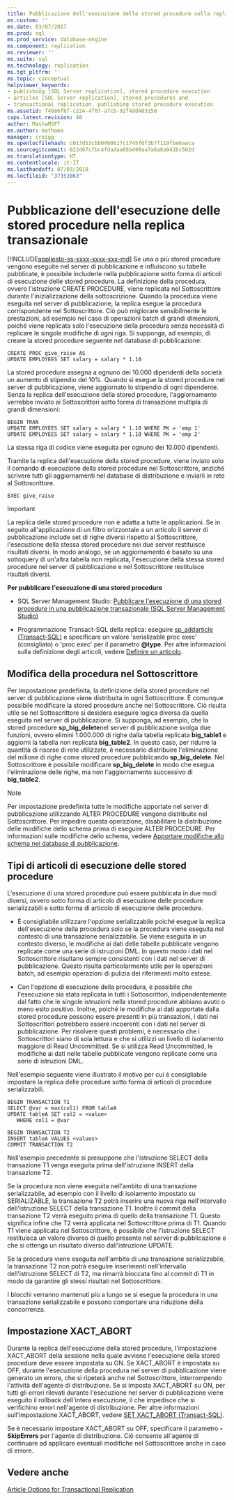 ```yaml
---
title: Pubblicazione dell'esecuzione delle stored procedure nella replica transazionale | Microsoft Docs
ms.custom: ''
ms.date: 03/07/2017
ms.prod: sql
ms.prod_service: database-engine
ms.component: replication
ms.reviewer: ''
ms.suite: sql
ms.technology: replication
ms.tgt_pltfrm: ''
ms.topic: conceptual
helpviewer_keywords:
- publishing [SQL Server replication], stored procedure execution
- articles [SQL Server replication], stored procedures and
- transactional replication, publishing stored procedure execution
ms.assetid: f4686f6f-c224-4f07-a7cb-92f4dd483158
caps.latest.revision: 40
author: MashaMSFT
ms.author: mathoma
manager: craigg
ms.openlocfilehash: c017d53cbb0490617c1745f6f3b7f119fbe6aaca
ms.sourcegitcommit: 022d67cfbc4fdadaa65b499aa7a6a8a942bc502d
ms.translationtype: HT
ms.contentlocale: it-IT
ms.lasthandoff: 07/03/2018
ms.locfileid: "37353863"
---
```

# <a name="publishing-stored-procedure-execution-in-transactional-replication"></a>Pubblicazione dell'esecuzione delle stored procedure nella replica transazionale
[!INCLUDE[appliesto-ss-xxxx-xxxx-xxx-md](../../../includes/appliesto-ss-xxxx-xxxx-xxx-md.md)]
  Se una o più stored procedure vengono eseguite nel server di pubblicazione e influiscono su tabelle pubblicate, è possibile includerle nella pubblicazione sotto forma di articoli di esecuzione delle stored procedure. La definizione della procedura, ovvero l'istruzione CREATE PROCEDURE, viene replicata nel Sottoscrittore durante l'inizializzazione della sottoscrizione. Quando la procedura viene eseguita nel server di pubblicazione, la replica esegue la procedura corrispondente nel Sottoscrittore. Ciò può migliorare sensibilmente le prestazioni, ad esempio nel caso di operazioni batch di grandi dimensioni, poiché viene replicata solo l'esecuzione della procedura senza necessità di replicare le singole modifiche di ogni riga. Si supponga, ad esempio, di creare la stored procedure seguente nel database di pubblicazione:  
  
```  
CREATE PROC give_raise AS  
UPDATE EMPLOYEES SET salary = salary * 1.10  
```  
  
 La stored procedure assegna a ognuno dei 10.000 dipendenti della società un aumento di stipendio del 10%. Quando si esegue la stored procedure nel server di pubblicazione, viene aggiornato lo stipendio di ogni dipendente. Senza la replica dell'esecuzione della stored procedure, l'aggiornamento verrebbe inviato ai Sottoscrittori sotto forma di transazione multipla di grandi dimensioni:  
  
```  
BEGIN TRAN  
UPDATE EMPLOYEES SET salary = salary * 1.10 WHERE PK = 'emp 1'  
UPDATE EMPLOYEES SET salary = salary * 1.10 WHERE PK = 'emp 2'  
```  
  
 La stessa riga di codice viene eseguita per ognuno dei 10.000 dipendenti.  
  
 Tramite la replica dell'esecuzione della stored procedure, viene inviato solo il comando di esecuzione della stored procedure nel Sottoscrittore, anziché scrivere tutti gli aggiornamenti nel database di distribuzione e inviarli in rete al Sottoscrittore.  
  
```  
EXEC give_raise  
```  
  
> [!IMPORTANT]  
>  La replica delle stored procedure non è adatta a tutte le applicazioni. Se in seguito all'applicazione di un filtro orizzontale a un articolo il server di pubblicazione include set di righe diversi rispetto al Sottoscrittore, l'esecuzione della stessa stored procedure nei due server restituisce risultati diversi. In modo analogo, se un aggiornamento è basato su una sottoquery di un'altra tabella non replicata, l'esecuzione della stessa stored procedure nel server di pubblicazione e nel Sottoscrittore restituisce risultati diversi.  
  
 **Per pubblicare l'esecuzione di una stored procedure**  
  
-   SQL Server Management Studio: [Pubblicare l'esecuzione di una stored procedure in una pubblicazione transazionale &#40;SQL Server Management Studio&#41;](../../../relational-databases/replication/publish/publish-execution-of-stored-procedure-in-transactional-publication.md)  
  
-   Programmazione Transact-SQL della replica: eseguire [sp_addarticle &#40;Transact-SQL&#41;](../../../relational-databases/system-stored-procedures/sp-addarticle-transact-sql.md) e specificare un valore 'serializable proc exec' (consigliato) o 'proc exec' per il parametro **@type**. Per altre informazioni sulla definizione degli articoli, vedere [Definire un articolo](../../../relational-databases/replication/publish/define-an-article.md).  
  
## <a name="modifying-the-procedure-at-the-subscriber"></a>Modifica della procedura nel Sottoscrittore  
 Per impostazione predefinita, la definizione della stored procedure nel server di pubblicazione viene distribuita in ogni Sottoscrittore. È comunque possibile modificare la stored procedure anche nel Sottoscrittore. Ciò risulta utile se nel Sottoscrittore si desidera eseguire logica diversa da quella eseguita nel server di pubblicazione. Si supponga, ad esempio, che la stored procedure **sp_big_delete**nel server di pubblicazione svolga due funzioni, ovvero elimini 1.000.000 di righe dalla tabella replicata **big_table1** e aggiorni la tabella non replicata **big_table2**. In questo caso, per ridurre la quantità di risorse di rete utilizzate, è necessario distribuire l'eliminazione del milione di righe come stored procedure pubblicando **sp_big_delete**. Nel Sottoscrittore è possibile modificare **sp_big_delete** in modo che esegua l'eliminazione delle righe, ma non l'aggiornamento successivo di **big_table2**.  
  
> [!NOTE]  
>  Per impostazione predefinita tutte le modifiche apportate nel server di pubblicazione utilizzando ALTER PROCEDURE vengono distribuite nel Sottoscrittore. Per impedire questa operazione, disabilitare la distribuzione delle modifiche dello schema prima di eseguire ALTER PROCEDURE. Per informazioni sulle modifiche dello schema, vedere [Apportare modifiche allo schema nei database di pubblicazione](../../../relational-databases/replication/publish/make-schema-changes-on-publication-databases.md).  
  
## <a name="types-of-stored-procedure-execution-articles"></a>Tipi di articoli di esecuzione delle stored procedure  
 L'esecuzione di una stored procedure può essere pubblicata in due modi diversi, ovvero sotto forma di articolo di esecuzione delle procedure serializzabili e sotto forma di articolo di esecuzione delle procedure.  
  
-   È consigliabile utilizzare l'opzione serializzabile poiché esegue la replica dell'esecuzione della procedura solo se la procedura viene eseguita nel contesto di una transazione serializzabile. Se viene eseguita in un contesto diverso, le modifiche ai dati delle tabelle pubblicate vengono replicate come una serie di istruzioni DML. In questo modo i dati nel Sottoscrittore risultano sempre consistenti con i dati nel server di pubblicazione. Questo risulta particolarmente utile per le operazioni batch, ad esempio operazioni di pulizia dei riferimenti molto estese.  
  
-   Con l'opzione di esecuzione della procedura, è possibile che l'esecuzione sia stata replicata in tutti i Sottoscrittori, indipendentemente dal fatto che le singole istruzioni nella stored procedure abbiano avuto o meno esito positivo. Inoltre, poiché le modifiche ai dati apportate dalla stored procedure possono essere presenti in più transazioni, i dati nei Sottoscrittori potrebbero essere incoerenti con i dati nel server di pubblicazione. Per risolvere questi problemi, è necessario che i Sottoscrittori siano di sola lettura e che si utilizzi un livello di isolamento maggiore di Read Uncommitted. Se si utilizza Read Uncommitted, le modifiche ai dati nelle tabelle pubblicate vengono replicate come una serie di istruzioni DML.  
  
 Nell'esempio seguente viene illustrato il motivo per cui è consigliabile impostare la replica delle procedure sotto forma di articoli di procedure serializzabili.  
  
```  
BEGIN TRANSACTION T1  
SELECT @var = max(col1) FROM tableA  
UPDATE tableA SET col2 = <value>   
   WHERE col1 = @var   
  
BEGIN TRANSACTION T2  
INSERT tableA VALUES <values>  
COMMIT TRANSACTION T2  
```  
  
 Nell'esempio precedente si presuppone che l'istruzione SELECT della transazione T1 venga eseguita prima dell'istruzione INSERT della transazione T2.  
  
 Se la procedura non viene eseguita nell'ambito di una transazione serializzabile, ad esempio con il livello di isolamento impostato su SERIALIZABLE, la transazione T2 potrà inserire una nuova riga nell'intervallo dell'istruzione SELECT della transazione T1. Inoltre il commit della transazione T2 verrà eseguito prima di quello della transazione T1. Questo significa infine che T2 verrà applicata nel Sottoscrittore prima di T1. Quando T1 viene applicata nel Sottoscrittore, è possibile che l'istruzione SELECT restituisca un valore diverso di quello presente nel server di pubblicazione e che si ottenga un risultato diverso dall'istruzione UPDATE.  
  
 Se la procedura viene eseguita nell'ambito di una transazione serializzabile, la transazione T2 non potrà eseguire inserimenti nell'intervallo dell'istruzione SELECT di T2, ma rimarrà bloccata fino al commit di T1 in modo da garantire gli stessi risultati nel Sottoscrittore.  
  
 I blocchi verranno mantenuti più a lungo se si esegue la procedura in una transazione serializzabile e possono comportare una riduzione della concorrenza.  
  
## <a name="the-xactabort-setting"></a>Impostazione XACT_ABORT  
 Durante la replica dell'esecuzione della stored procedure, l'impostazione XACT_ABORT della sessione nella quale avviene l'esecuzione della stored procedure deve essere impostata su ON. Se XACT_ABORT è impostata su OFF, durante l'esecuzione della procedura nel server di pubblicazione viene generato un errore, che si ripeterà anche nel Sottoscrittore, interrompendo l'attività dell'agente di distribuzione. Se si imposta XACT_ABORT su ON, per tutti gli errori rilevati durante l'esecuzione nel server di pubblicazione viene eseguito il rollback dell'intera esecuzione, il che impedisce che si verifichino errori nell'agente di distribuzione. Per altre informazioni sull'impostazione XACT_ABORT, vedere [SET XACT_ABORT &#40;Transact-SQL&#41;](../../../t-sql/statements/set-xact-abort-transact-sql.md).  
  
 Se è necessario impostare XACT_ABORT su OFF, specificare il parametro **-SkipErrors** per l'agente di distribuzione. Ciò consente all'agente di continuare ad applicare eventuali modifiche nel Sottoscrittore anche in caso di errore.  
  
## <a name="see-also"></a>Vedere anche  
 [Article Options for Transactional Replication](../../../relational-databases/replication/transactional/article-options-for-transactional-replication.md)  
  
  
